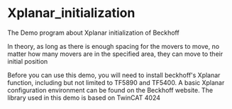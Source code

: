 # Xplanar_initialization
The Demo program about Xplanar initialization of Beckhoff

In theory, as long as there is enough spacing for the movers to move, no matter how many movers are in the specified area, they can move to their initial position

Before you can use this demo, you will need to install beckhoff's Xplanar function, including but not limited to TF5890 and TF5400.
A basic Xplanar configuration environment can be found on the Beckhoff website.
The library used in this demo is based on TwinCAT 4024
